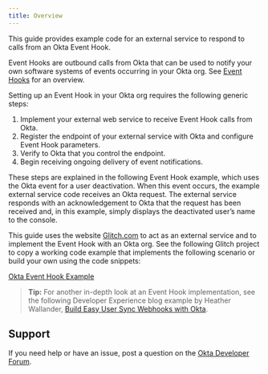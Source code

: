 ```yaml
---
title: Overview
---
```

This guide provides example code for an external service to respond to calls from an Okta Event Hook.

Event Hooks are outbound calls from Okta that can be used to notify your own software systems of events occurring in your Okta org. See [Event Hooks](/docs/concepts/event-hooks/) for an overview.

Setting up an Event Hook in your Okta org requires the following generic steps:

1. Implement your external web service to receive Event Hook calls from Okta.
2. Register the endpoint of your external service with Okta and configure Event Hook parameters.
3. Verify to Okta that you control the endpoint.
4. Begin receiving ongoing delivery of event notifications.

These steps are explained in the following Event Hook example, which uses the Okta event for a user deactivation. When this event occurs, the example external service code receives an Okta request. The external service responds with an acknowledgement to Okta that the request has been received and, in this example, simply displays the deactivated user’s name to the console.

This guide uses the website [Glitch.com](https://glitch.com) to act as an external service and to implement the Event Hook with an Okta org. See the following Glitch project to copy a working code example that implements the following scenario or build your own using the code snippets:

[Okta Event Hook Example](https://glitch.com/~okta-event-hook/)

> **Tip:** For another in-depth look at an Event Hook implementation, see the following Developer Experience blog example by Heather Wallander, [Build Easy User Sync Webhooks with Okta](https://developer.okta.com/blog/2020/07/20/easy-user-sync-hooks).

## Support

If you need help or have an issue, post a question on the [Okta Developer Forum](https://devforum.okta.com).

<NextSectionLink/>